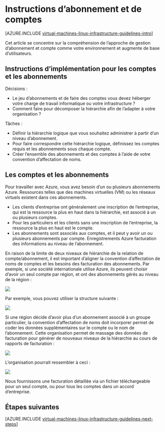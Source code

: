 <properties
    pageTitle="Abonnement et lignes directrices de comptes | Microsoft Azure"
    description="Obtenir des informations sur les directives de conception et d’implémentation clés pour les abonnements et les comptes dans Azure."
    documentationCenter=""
    services="virtual-machines-linux"
    authors="iainfoulds"
    manager="timlt"
    editor=""
    tags="azure-resource-manager"/>

<tags
    ms.service="virtual-machines-linux"
    ms.workload="infrastructure-services"
    ms.tgt_pltfrm="vm-linux"
    ms.devlang="na"
    ms.topic="article"
    ms.date="09/08/2016"
    ms.author="iainfou"/>

# <a name="subscription-and-accounts-guidelines"></a>Instructions d’abonnement et de comptes

[AZURE.INCLUDE [virtual-machines-linux-infrastructure-guidelines-intro](../../includes/virtual-machines-linux-infrastructure-guidelines-intro.md)] 

Cet article se concentre sur la compréhension de l’approche de gestion d’abonnement et compte comme votre environnement et augmente de base d’utilisateurs.


## <a name="implementation-guidelines-for-subscriptions-and-accounts"></a>Instructions d’implémentation pour les comptes et les abonnements

Décisions :

- Le jeu d’abonnements et de faire des comptes vous devez héberger votre charge de travail informatique ou votre infrastructure ?
- Comment faire pour décomposer la hiérarchie afin de l’adapter à votre organisation ?

Tâches :

- Définir la hiérarchie logique que vous souhaitez administrer à partir d’un niveau d’abonnement.
- Pour faire correspondre cette hiérarchie logique, définissez les comptes requis et les abonnements sous chaque compte.
- Créer l’ensemble des abonnements et des comptes à l’aide de votre convention d’affectation de noms.


## <a name="subscriptions-and-accounts"></a>Les comptes et les abonnements

Pour travailler avec Azure, vous avez besoin d’un ou plusieurs abonnements Azure. Ressources telles que des machines virtuelles (VM) ou les réseaux virtuels existent dans ces abonnements.

- Les clients d’entreprise ont généralement une inscription de l’entreprise, qui est la ressource la plus en haut dans la hiérarchie, est associé à un ou plusieurs comptes.
- Pour les particuliers et les clients sans une inscription de l’entreprise, la ressource la plus en haut est le compte.
- Les abonnements sont associés aux comptes, et il peut y avoir un ou plusieurs abonnements par compte. Enregistrements Azure facturation des informations au niveau de l’abonnement.

En raison de la limite de deux niveaux de hiérarchie de la relation de compte/abonnement, il est important d’aligner la convention d’affectation de noms de comptes et les besoins des facturation des abonnements. Par exemple, si une société internationale utilise Azure, ils peuvent choisir d’avoir un seul compte par région, et ont des abonnements gérés au niveau de la région :

![](./media/virtual-machines-common-infrastructure-service-guidelines/sub01.png)

Par exemple, vous pouvez utiliser la structure suivante :

![](./media/virtual-machines-common-infrastructure-service-guidelines/sub02.png)

Si une région décide d’avoir plus d’un abonnement associé à un groupe particulier, la convention d’affectation de noms doit incorporer permet de coder les données supplémentaires sur le compte ou le nom de l’abonnement. Cette organisation permet de massage des données de facturation pour générer de nouveaux niveaux de la hiérarchie au cours de rapports de facturation :

![](./media/virtual-machines-common-infrastructure-service-guidelines/sub03.png)

L’organisation pourrait ressembler à ceci :

![](./media/virtual-machines-common-infrastructure-service-guidelines/sub04.png)

Nous fournissons une facturation détaillée via un fichier téléchargeable pour un seul compte, ou pour tous les comptes dans un accord d’entreprise.


## <a name="next-steps"></a>Étapes suivantes

[AZURE.INCLUDE [virtual-machines-linux-infrastructure-guidelines-next-steps](../../includes/virtual-machines-linux-infrastructure-guidelines-next-steps.md)] 